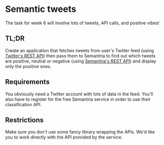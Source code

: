 # Semantic tweets

The task for week 6 will involve lots of tweets, API calls, and positive vibes!

## TL;DR
Create an application that fetches tweets from user's Twitter feed (using [Twitter's REST API](https://dev.twitter.com/rest/public)) then pass them to Semantria to find out which tweets are positive, neutral or negative (using [Semantria's REST API](https://semantria.com/api)) and display only the positive ones.

## Requirements
You obviously need a Twitter account with lots of data in the feed. You'll also have to register for the free Semantria service in order to use their classification API.

## Restrictions
Make sure you don't use some fancy library wrapping the APIs. We'd like you to work directly with the API provided by the service.
